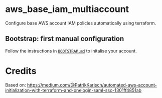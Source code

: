 # aws_base_iam_multiaccount

Configure base AWS account IAM policies automatically using terraform.

## Bootstrap: first manual configuration

Follow the instructions in [`BOOTSTRAP.md`](./BOOTSTRAP.md) to
initalise your account.

# Credits

Based on: https://medium.com/@PatrikKarisch/automated-aws-account-initialization-with-terraform-and-onelogin-saml-sso-1301ff4851ab
